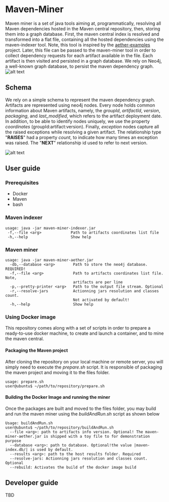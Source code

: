 # Maven-Miner

Maven miner is a set of java tools aiming at, programmatically, resolving all Maven dependencies hosted in the Maven central repository, then, storing them into a graph database. First, the maven central index is resolved and transformed into a flat file, containing all the hosted dependencies using the maven-indexer tool. Note, this tool is inspired by the [aether-examples](https://github.com/eclipse/aether-demo) project. Later, this file can be passed to the maven-miner tool in order to collect dependency requests for each artifact available in the file. Each artifact is then visited and persisted in a graph database. We rely on Neo4j, a well-known graph database, to persist the maven dependency graph.
![alt text](https://github.com/diverse-project/maven-miner/blob/master/images/screenshot.png)
## Schema
We rely on a simple schema to represent the maven dependency graph. Artifacts are represented using neo4j nodes. Every node holds common information about Maven artifacts, namely, the *groupId*, *artifactId*, *version*, *packaging*, and *last_modified*, which refers to the artifact deployment date. In addition, to be able to identify nodes uniquely, we use the property *coordinates* (groupId:artifact:version). Finally, *exception* nodes capture all the raised exceptions while resolving a given artifact. The relationship type "**RAISES**" had a property *count*, to indicate how many times an exception was raised. The "**NEXT**" relationship id used to refer to next version. 

![alt text](https://github.com/diverse-project/maven-miner/blob/master/images/schema.png)

## User guide
### Prerequisites
- Docker
- Maven
- bash

### Maven indexer
```
usage: java -jar maven-miner-indexer.jar
 -f,--file <arg>             Path to artifacts coordinates list file
 -h,--help                   Show help
```
### Maven miner
```
usage: java -jar maven-miner-aether.jar
  -db,--database <arg>        Path to store the neo4j database. REQUIRED!
  -f,--file <arg>             Path to artifacts coordinates list file. Note,
                              artifacts are per line
  -p,--pretty-printer <arg>   Path to the output file stream. Optional
  -r,--resolve-jars           Actionning jars resolution and classes count.
                              Not activated by default!
  -h,--help                   Show help
```
### Using Docker image
This repository comes along with a set of scripts in order to prepare a ready-to-use docker machine, to create and launch a container, and to mine the maven central.
#### Packaging the Maven project
After cloning the repository on your local machine or remote server, you will simply need to execute the *prepare.sh* script.
It is responsible of packaging the maven project and moving it to the files folder.

```
usage: prepare.sh
user@ubuntu$ ~/path/to/repository/prepare.sh
```

#### Building the Docker Image and running the miner
Once the packages are built and moved to the files folder, you may build and run the maven miner using the *buildAndRun.sh* script as shown below
```
Usage: buildAndRun.sh
user@ubuntu$ ~/path/to/repository/buildAndRun.sh
  --file <arg>: path to artifacts info version. Optional! The maven-miner-aether.jar is shipped with a toy file to for demonstration purpose
  --database <arg>: path to database. Optional!the value |maven-index.db/| is used by default.
  --results <arg>: path to the host results folder. Required
  --resolve-jars: Actionning jars resolution and classes count. Optional
  --rebuild: Activates the build of the docker image build
```
## Developer guide
TBD
